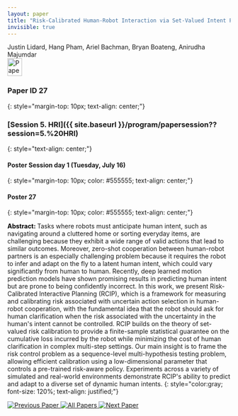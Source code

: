 ```yaml
---
layout: paper
title: "Risk-Calibrated Human-Robot Interaction via Set-Valued Intent Prediction"
invisible: true
---
```

<div class="paper-authors">
<div class="paper-author-box">
    <div class="paper-author-name">Justin Lidard, Hang Pham, Ariel Bachman, Bryan Boateng, Anirudha Majumdar</div>
    <div class="paper-author-uni"></div>
</div>

</div><div class="paper-pdf">
<div> <a href="http://www.roboticsproceedings.org/rss19/p27.pdf"><img src="{{ site.baseurl }}/images/paper_link.png" alt="Paper Website" width = "33"  height = "40"/></a> </div>
</div>

### Paper ID 27
{: style="margin-top: 10px; text-align: center;"}

### [Session 5. HRI]({{ site.baseurl }}/program/papersession??session=5.%20HRI)
{: style="text-align: center;"}

#### Poster Session day 1 (Tuesday, July 16)
{: style="margin-top: 10px; color: #555555; text-align: center;"}

#### Poster 27
{: style="margin-top: 10px; color: #555555; text-align: center;"}

<b style="color: black;">Abstract: </b>Tasks where robots must anticipate human intent, such as navigating around a cluttered home or sorting everyday items, are challenging because they exhibit a wide range of valid actions that lead to similar outcomes. Moreover, zero-shot cooperation between human-robot partners is an especially challenging problem because it requires the robot to infer and adapt on the fly to a latent human intent, which could vary significantly from human to human. Recently, deep learned motion prediction models have shown promising results in predicting human intent but are prone to being confidently incorrect. In this work, we present Risk-Calibrated Interactive Planning (RCIP), which is a framework for measuring and calibrating risk associated with uncertain action selection in human-robot cooperation, with the fundamental idea that the robot should ask for human clarification when the risk associated with the uncertainty in the human's intent cannot be controlled. RCIP builds on the theory of set-valued risk calibration to provide a finite-sample statistical guarantee on the cumulative loss incurred by the robot while minimizing the cost of human clarification in complex multi-step settings. Our main insight is to frame the risk control problem as a sequence-level multi-hypothesis testing problem, allowing efficient calibration using a low-dimensional parameter that controls a pre-trained risk-aware policy. Experiments across a variety of simulated and real-world environments demonstrate RCIP's ability to predict and adapt to a diverse set of dynamic human intents.
{: style="color:gray; font-size: 120%; text-align: justified;"}


<div class="paper-menu">
<a href="{{ site.baseurl }}/program/papers/026/"> <img src="{{ site.baseurl }}/images/previous_paper_icon.png" alt="Previous Paper" title="Previous Paper"/> </a>
<a href="{{ site.baseurl }}/program/papers"><img src="{{ site.baseurl }}/images/overview_icon.png" alt="All Papers" title="All Papers"/> </a>
<a href="{{ site.baseurl }}/program/papers/028/"> <img src="{{ site.baseurl }}/images/next_paper_icon.png" alt="Next Paper" title="Next Paper"/> </a>

</div>
